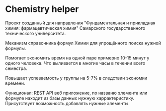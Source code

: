 # Chemistry helper

Проект созданный для направления "Фундаментальная и прикладная химия: фармацевтическая химия" Самарского государственного технического университета.

Механизм справочника формул Химии для упрощённого поиска нужной формулы.

Помогает экономить время на одной паре примерно 10-15 минут у одного человека. Что выливается в многие часы в течении всего семестра.

Повышает успеваемость у группы на 5-7% в следствии экономии времени.

Функционал: REST API веб приложение, по названю элемента или формуле находит из базы данных нужную харрактеристику. Присутствует возможность добавлять нужные элементы.
